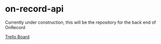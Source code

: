 # on-record-api

Currently under construction, this will be the repository for the back end of OnRecord

[Trello Board](https://trello.com/b/9bs0gD9A/on-record)